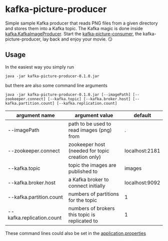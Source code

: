 kafka-picture-producer
======================

Simple sample Kafka producer that reads PNG files from a given directory and stores them into a Kafka topic. 
The Kafka magic is done inside [kafka.KafkaImageProducer](src/main/java/imageproducer/kafka/KafkaImageProducer.java#L108).
Start the [kafka-picture-consumer](../kafka-picture-consumer), the kafka-picture-producer, lay back and enjoy your movie. :smirk:

Usage
-----

In the easiest way you simply run

    java -jar kafka-picture-producer-0.1.0.jar 

but there are also some command line arguments

    java -jar kafka-picture-producer-0.1.0.jar [--imagePath] [--zookeeper.connect] [--kafka.topic] [--kafka.broker.host] [--kafka.partition.count] [--kafka.replication.count]

| argument name             | argument value                                  | default        |
| ------------------------- | ----------------------------------------------- | -------------- |
| --imagePath               | path to be used to read images (png) from       | .              |
| --zookeeper.connect       | zookeeper host (needed for topic creation only) | localhost:2181 |
| --kafka.topic             | topic the images are published to               | images         |
| --kafka.broker.host       | a Kafka broker to connect initially             | localhost:9092 |
| --kafka.partition.count   | numbers of partitions for the topic             | 1              |
| --kafka.replication.count | numbers of brokers this topic is replicated to  | 1              |
 
These command lines could also be set in the [application.properties](src/main/resources/application.properties)
